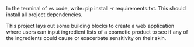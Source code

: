 In the terminal of vs code, write: pip install -r requirements.txt. This should install all project dependencies.

This project lays out some building blocks to create a web application where users can input ingredient lists of a cosmetic product to see if any of the ingredients could cause or exacerbate sensitivity on their skin.